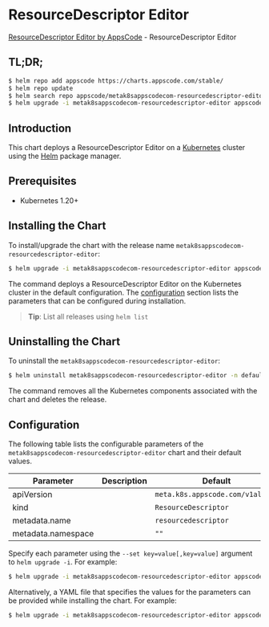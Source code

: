 # ResourceDescriptor Editor

[ResourceDescriptor Editor by AppsCode](https://appscode.com) - ResourceDescriptor Editor

## TL;DR;

```bash
$ helm repo add appscode https://charts.appscode.com/stable/
$ helm repo update
$ helm search repo appscode/metak8sappscodecom-resourcedescriptor-editor --version=v0.27.0
$ helm upgrade -i metak8sappscodecom-resourcedescriptor-editor appscode/metak8sappscodecom-resourcedescriptor-editor -n default --create-namespace --version=v0.27.0
```

## Introduction

This chart deploys a ResourceDescriptor Editor on a [Kubernetes](http://kubernetes.io) cluster using the [Helm](https://helm.sh) package manager.

## Prerequisites

- Kubernetes 1.20+

## Installing the Chart

To install/upgrade the chart with the release name `metak8sappscodecom-resourcedescriptor-editor`:

```bash
$ helm upgrade -i metak8sappscodecom-resourcedescriptor-editor appscode/metak8sappscodecom-resourcedescriptor-editor -n default --create-namespace --version=v0.27.0
```

The command deploys a ResourceDescriptor Editor on the Kubernetes cluster in the default configuration. The [configuration](#configuration) section lists the parameters that can be configured during installation.

> **Tip**: List all releases using `helm list`

## Uninstalling the Chart

To uninstall the `metak8sappscodecom-resourcedescriptor-editor`:

```bash
$ helm uninstall metak8sappscodecom-resourcedescriptor-editor -n default
```

The command removes all the Kubernetes components associated with the chart and deletes the release.

## Configuration

The following table lists the configurable parameters of the `metak8sappscodecom-resourcedescriptor-editor` chart and their default values.

|     Parameter      | Description |                   Default                   |
|--------------------|-------------|---------------------------------------------|
| apiVersion         |             | <code>meta.k8s.appscode.com/v1alpha1</code> |
| kind               |             | <code>ResourceDescriptor</code>             |
| metadata.name      |             | <code>resourcedescriptor</code>             |
| metadata.namespace |             | <code>""</code>                             |


Specify each parameter using the `--set key=value[,key=value]` argument to `helm upgrade -i`. For example:

```bash
$ helm upgrade -i metak8sappscodecom-resourcedescriptor-editor appscode/metak8sappscodecom-resourcedescriptor-editor -n default --create-namespace --version=v0.27.0 --set apiVersion=meta.k8s.appscode.com/v1alpha1
```

Alternatively, a YAML file that specifies the values for the parameters can be provided while
installing the chart. For example:

```bash
$ helm upgrade -i metak8sappscodecom-resourcedescriptor-editor appscode/metak8sappscodecom-resourcedescriptor-editor -n default --create-namespace --version=v0.27.0 --values values.yaml
```
